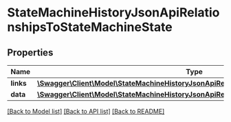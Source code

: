 # StateMachineHistoryJsonApiRelationshipsToStateMachineState

## Properties
Name | Type | Description | Notes
------------ | ------------- | ------------- | -------------
**links** | [**\Swagger\Client\Model\StateMachineHistoryJsonApiRelationshipsToStateMachineStateLinks**](StateMachineHistoryJsonApiRelationshipsToStateMachineStateLinks.md) |  | [optional] 
**data** | [**\Swagger\Client\Model\StateMachineHistoryJsonApiRelationshipsToStateMachineStateData**](StateMachineHistoryJsonApiRelationshipsToStateMachineStateData.md) |  | [optional] 

[[Back to Model list]](../../README.md#documentation-for-models) [[Back to API list]](../../README.md#documentation-for-api-endpoints) [[Back to README]](../../README.md)

